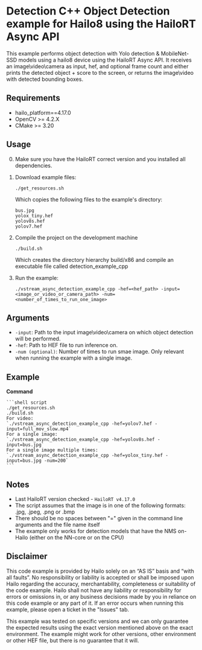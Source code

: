 Detection C++ Object Detection example for Hailo8 using the HailoRT Async API
================

This example performs object detection with Yolo detection & MobileNet-SSD models using a hailo8 device using the HailoRT Async API.
It receives an image\video\camera as input, hef, and optional frame count and either prints the detected object + score to the screen, or returns the image\video with detected bounding boxes.

Requirements
------------

- hailo_platform==4.17.0
- OpenCV >= 4.2.X
- CMake >= 3.20

Usage
-----
0. Make sure you have the HailoRT correct version and you installed all dependencies. 

1. Download example files:
	```shell script
    ./get_resources.sh
    ```
    Which copies the following files to the example's directory:
    ```full_mov_slow.mp4
    bus.jpg
    yolox_tiny.hef
    yolov8s.hef
    yolov7.hef
    ```

3. Compile the project on the development machine  
	```shell script
    ./build.sh
    ```
	Which creates the directory hierarchy build/x86 and compile an executable file called detection_example_cpp

5. Run the example:

	```shell script
    ./vstream_async_detection_example_cpp -hef=<hef_path> -input=<image_or_video_or_camera_path> -num=<number_of_times_to_run_one_image>
    ```
 
	
Arguments
---------

- ``-input``: Path to the input image\video\camera on which object detection will be performed.
- ``-hef``: Path to HEF file to run inference on.
- ``-num (optional)``: Number of times to run smae image. Only relevant when running the example with a single image.

Example 
-------
**Command**

    ```shell script
	./get_resources.sh
	./build.sh
    For video:
	`./vstream_async_detection_example_cpp -hef=yolov7.hef -input=full_mov_slow.mp4`
    For a single image:
    `./vstream_async_detection_example_cpp -hef=yolov8s.hef -input=bus.jpg`
    For a single image multiple times:
    `./vstream_async_detection_example_cpp -hef=yolox_tiny.hef -input=bus.jpg -num=200`
	```	

Notes
----------------
- Last HailoRT version checked - ``HailoRT v4.17.0``
- The script assumes that the image is in one of the following formats: .jpg, .jpeg, .png or .bmp 
- There should be no spaces between "=" given in the command line arguments and the file name itself
- The example only works for detection models that have the NMS on-Hailo (either on the NN-core or on the CPU)

Disclaimer
----------
This code example is provided by Hailo solely on an “AS IS” basis and “with all faults”. No responsibility or liability is accepted or shall be imposed upon Hailo regarding the accuracy, merchantability, completeness or suitability of the code example. Hailo shall not have any liability or responsibility for errors or omissions in, or any business decisions made by you in reliance on this code example or any part of it. If an error occurs when running this example, please open a ticket in the "Issues" tab.

This example was tested on specific versions and we can only guarantee the expected results using the exact version mentioned above on the exact environment. The example might work for other versions, other environment or other HEF file, but there is no guarantee that it will.
